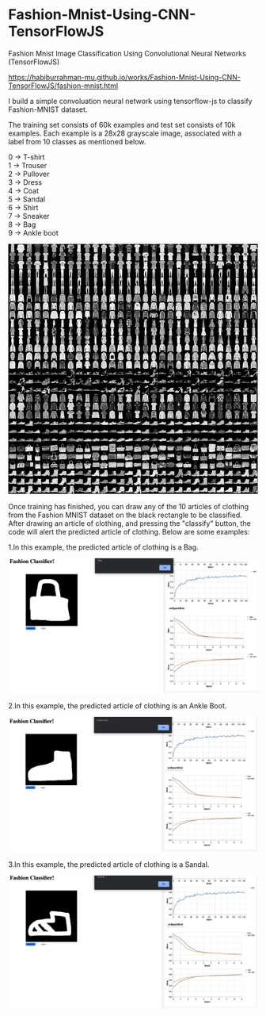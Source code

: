 # Fashion-Mnist-Using-CNN-TensorFlowJS

Fashion Mnist Image Classification Using Convolutional Neural Networks (TensorFlowJS)

https://habiburrahman-mu.github.io/works/Fashion-Mnist-Using-CNN-TensorFlowJS/fashion-mnist.html

I build a simple convoluation neural network using tensorflow-js to classify Fashion-MNIST dataset.

The training set consists of 60k examples and test set consists of 10k examples. Each example is a 28x28 grayscale image, 
associated with a label from 10 classes as mentioned below. 

0 -> T-shirt <br>
1 -> Trouser <br>
2 -> Pullover <br>
3 -> Dress <br>
4 -> Coat <br>
5 -> Sandal <br>
6 -> Shirt <br>
7 -> Sneaker <br>
8 -> Bag <br>
9 -> Ankle boot <br>

![](fashion-mnist-sprite.png)

Once training has finished, you can draw any of the 10 articles of clothing from the Fashion MNIST dataset on the black rectangle to be classified. After drawing an article of clothing, and pressing the "classify" button, the code will alert the predicted article of clothing. Below are some examples:

1.In this example, the predicted article of clothing is a Bag.

![](example-1.png)

2.In this example, the predicted article of clothing is an Ankle Boot.

![](example-2.png)

3.In this example, the predicted article of clothing is a Sandal.

![](example-3.png)

